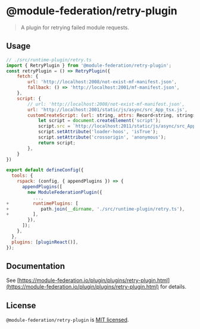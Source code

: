 # @module-federation/retry-plugin

> A plugin for retrying failed module requests.

## Usage

```js
// ./src/runtime-plugin/retry.ts
import { RetryPlugin } from '@module-federation/retry-plugin';
const retryPlugin = () => RetryPlugin({
    fetch: {
        url: 'http://localhost:2008/not-exist-mf-manifest.json',
        fallback: () => 'http://localhost:2001/mf-manifest.json',
    },
    script: {
        // url: 'http://localhost:2008/not-exist-mf-manifest.json',
        url: 'http://localhost:2001/static/js/async/src_App_tsx.js',
        customCreateScript: (url: string, attrs: Record<string, string>) => {
            let script = document.createElement('script');
            script.src = `http://localhost:2011/static/js/async/src_App_tsx.js`;
            script.setAttribute('loader-hoos', 'isTrue');
            script.setAttribute('crossorigin', 'anonymous');
            return script;
        },
    }
})

export default defineConfig({
  tools: {
    rspack: (config, { appendPlugins }) => {
      appendPlugins([
        new ModuleFederationPlugin({
          ...,
+         runtimePlugins: [
+            path.join(__dirname, './src/runtime-plugin/retry.ts'),
+         ],
        }),
      ]);
    },
  },
  plugins: [pluginReact()],
});

```



## Documentation

See [https://module-federation.io/plugin/plugins/retry-plugin.html](https://module-federation.io/plugin/plugins/retry-plugin.html) for details.

## License

`@module-federation/retry-plugin` is [MIT licensed](https://github.com/module-federation/core/blob/main/packages/retry-plugin/LICENSE).
